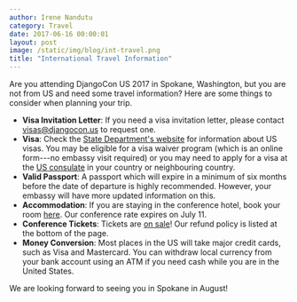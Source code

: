 ```yaml
---
author: Irene Nandutu
category: Travel
date: 2017-06-16 00:00:01
layout: post
image: /static/img/blog/int-travel.png
title: "International Travel Information"
---
```


Are you attending DjangoCon US 2017 in Spokane, Washington, but you are not from US and need some travel information? Here are some things to consider when planning your trip.

- **Visa Invitation Letter**: If you need a visa invitation letter, please contact [visas@djangocon.us](email:visas@djangocon.us) to request one.
- **Visa**: Check the [State Department's website](https://travel.state.gov/content/visas/en.html) for information about US visas. You may be eligible for a visa waiver program (which is an online form---no embassy visit required) or you may need to apply for a visa at the [US consulate](https://www.usembassy.gov/) in your country or neighbouring country.
- **Valid Passport**: A passport which will expire in a minimum of six months before the date of departure is highly recommended. However, your embassy will have more updated information on this.
- **Accommodation**: If you are staying in the conference hotel, book your room [here](https://reservations.redlion.com/ibe/details.aspx?hotelID=13746&langID=1&group=20170811&hgID=280&dt1=6432&nights=8&rooms=1&adults=1&child1=0). Our conference rate expires on July 11.
- **Conference Tickets**: Tickets are [on sale](https://ti.to/defna/djangocon-us-2017)! Our refund policy is listed at the bottom of the page.
- **Money Conversion**: Most places in the US will take major credit cards, such as Visa and Mastercard. You can withdraw local currency from your bank account using an ATM if you need cash while you are in the United States.

 We are looking forward to seeing you in Spokane in August!
